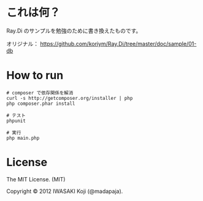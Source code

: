 これは何？
==========

Ray.Di のサンプルを勉強のために書き換えたものです。

オリジナル：
https://github.com/koriym/Ray.Di/tree/master/doc/sample/01-db

How to run
==========

```
# composer で依存関係を解消
curl -s http://getcomposer.org/installer | php
php composer.phar install

# テスト
phpunit

# 実行
php main.php
```

License
=======

The MIT License. (MIT)

Copyright © 2012 IWASAKI Koji (@madapaja).
